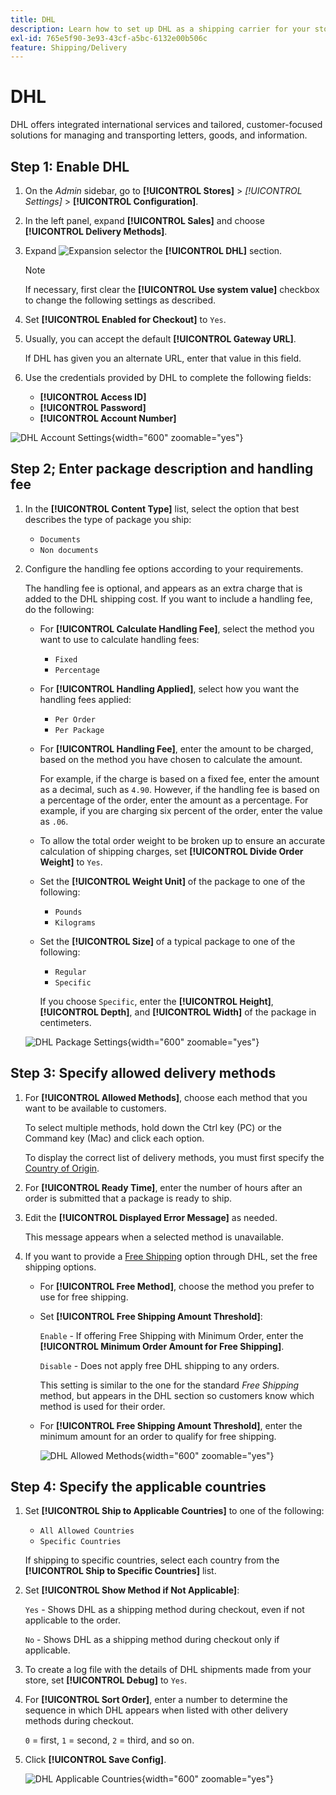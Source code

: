 ```yaml
---
title: DHL
description: Learn how to set up DHL as a shipping carrier for your store.
exl-id: 765e5f90-3e93-43cf-a5bc-6132e00b506c
feature: Shipping/Delivery
---
```

# DHL

DHL offers integrated international services and tailored, customer-focused solutions for managing and transporting letters, goods, and information.

## Step 1: Enable DHL

1. On the _Admin_ sidebar, go to **[!UICONTROL Stores]** > _[!UICONTROL Settings]_ > **[!UICONTROL Configuration]**.

1. In the left panel, expand **[!UICONTROL Sales]** and choose **[!UICONTROL Delivery Methods]**.

1. Expand ![Expansion selector](../assets/icon-display-expand.png) the **[!UICONTROL DHL]** section.

   >[!NOTE]
   >
   >If necessary, first clear the **[!UICONTROL Use system value]** checkbox to change the following settings as described.

1. Set **[!UICONTROL Enabled for Checkout]** to `Yes`.

1. Usually, you can accept the default **[!UICONTROL Gateway URL]**.

   If DHL has given you an alternate URL, enter that value in this field.

1. Use the credentials provided by DHL to complete the following fields:

   - **[!UICONTROL Access ID]**
   - **[!UICONTROL Password]**
   - **[!UICONTROL Account Number]**

![DHL Account Settings](../configuration-reference/sales/assets/delivery-methods-dhl-account-settings.png){width="600" zoomable="yes"}

## Step 2; Enter package description and handling fee

1. In the **[!UICONTROL Content Type]** list, select the option that best describes the type of package you ship:

   - `Documents`
   - `Non documents`

1. Configure the handling fee options according to your requirements.

   The handling fee is optional, and appears as an extra charge that is added to the DHL shipping cost. If you want to include a handling fee, do the following:

   - For **[!UICONTROL Calculate Handling Fee]**, select the method you want to use to calculate handling fees:

      - `Fixed`
      - `Percentage`

   - For **[!UICONTROL Handling Applied]**, select how you want the handling fees applied:

      - `Per Order`
      - `Per Package`

   - For **[!UICONTROL Handling Fee]**, enter the amount to be charged, based on the method you have chosen to calculate the amount.

      For example, if the charge is based on a fixed fee, enter the amount as a decimal, such as `4.90`. However, if the handling fee is based on a percentage of the order, enter the amount as a percentage. For example, if you are charging six percent of the order, enter the value as `.06`.

   - To allow the total order weight to be broken up to ensure an accurate calculation of shipping charges, set **[!UICONTROL Divide Order Weight]** to `Yes`.

   - Set the **[!UICONTROL Weight Unit]** of the package to one of the following:

      - `Pounds`
      - `Kilograms`

   - Set the **[!UICONTROL Size]** of a typical package to one of the following:

      - `Regular`
      - `Specific`

      If you choose `Specific`, enter the **[!UICONTROL Height]**, **[!UICONTROL Depth]**, and **[!UICONTROL Width]** of the package in centimeters.

   ![DHL Package Settings](../configuration-reference/sales/assets/delivery-methods-dhl-package-settings.png){width="600" zoomable="yes"}

## Step 3: Specify allowed delivery methods

1. For **[!UICONTROL Allowed Methods]**, choose each method that you want to be available to customers.

   To select multiple methods, hold down the Ctrl key (PC) or the Command key (Mac) and click each option.

   To display the correct list of delivery methods, you must first specify the [Country of Origin](../configuration-reference/sales/shipping-settings.md).

1. For **[!UICONTROL Ready Time]**, enter the number of hours after an order is submitted that a package is ready to ship.

1. Edit the **[!UICONTROL Displayed Error Message]** as needed.

   This message appears when a selected method is unavailable.

1. If you want to provide a [Free Shipping](shipping-free.md) option through DHL, set the free shipping options.

   - For **[!UICONTROL Free Method]**, choose the method you prefer to use for free shipping.

   - Set **[!UICONTROL Free Shipping Amount Threshold]**:

      `Enable` - If offering Free Shipping with Minimum Order, enter the **[!UICONTROL Minimum Order Amount for Free Shipping]**.

      `Disable` - Does not apply free DHL shipping to any orders.

      This setting is similar to the one for the standard _Free Shipping_ method, but appears in the DHL section so customers know which method is used for their order.

   - For **[!UICONTROL Free Shipping Amount Threshold]**, enter the minimum amount for an order to qualify for free shipping.

      ![DHL Allowed Methods](../configuration-reference/sales/assets/delivery-methods-dhl-allowed-methods.png){width="600" zoomable="yes"}

## Step 4: Specify the applicable countries

1. Set **[!UICONTROL Ship to Applicable Countries]** to one of the following:

   - `All Allowed Countries`
   - `Specific Countries`

   If shipping to specific countries, select each country from the **[!UICONTROL Ship to Specific Countries]** list.

1. Set **[!UICONTROL Show Method if Not Applicable]**:

   `Yes` - Shows DHL as a shipping method during checkout, even if not applicable to the order.

   `No` - Shows DHL as a shipping method during checkout only if applicable.

1. To create a log file with the details of DHL shipments made from your store, set **[!UICONTROL Debug]** to `Yes`.

1. For **[!UICONTROL Sort Order]**, enter a number to determine the sequence in which DHL appears when listed with other delivery methods during checkout.

   `0` = first, `1` = second, `2` = third, and so on.

1. Click **[!UICONTROL Save Config]**.

   ![DHL Applicable Countries](../configuration-reference/sales/assets/delivery-methods-dhl-applicable-countries.png){width="600" zoomable="yes"}
